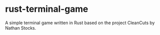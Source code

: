 # rust-terminal-game
A simple terminal game written in Rust based on the project CleanCuts by Nathan Stocks.
